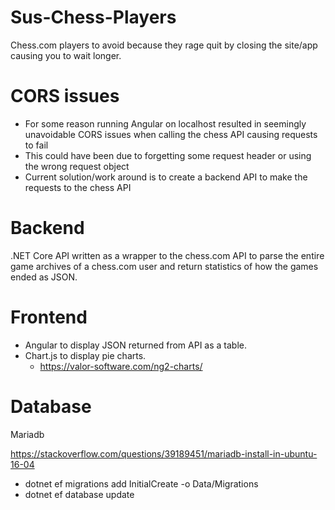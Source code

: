 # Sus-Chess-Players
Chess.com players to avoid because they rage quit by closing the site/app causing you to wait longer.

# CORS issues
- For some reason running Angular on localhost resulted in seemingly unavoidable CORS issues when calling the chess API causing requests to fail
- This could have been due to forgetting some request header or using the wrong request object
- Current solution/work around is to create a backend API to make the requests to the chess API


# Backend
.NET Core API written as a wrapper to the chess.com API to parse the entire game archives of a chess.com user and return statistics of how the games ended as JSON.

# Frontend
- Angular to display JSON returned from API as a table.
- Chart.js to display pie charts.
  - https://valor-software.com/ng2-charts/


# Database
Mariadb

https://stackoverflow.com/questions/39189451/mariadb-install-in-ubuntu-16-04

- dotnet ef migrations add InitialCreate -o Data/Migrations
- dotnet ef database update
